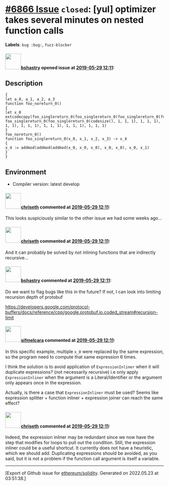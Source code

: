 # [\#6866 Issue](https://github.com/ethereum/solidity/issues/6866) `closed`: [yul] optimizer takes several minutes on nested function calls
**Labels**: `bug :bug:`, `fuzz-blocker`


#### <img src="https://avatars.githubusercontent.com/u/2388185?v=4" width="50">[bshastry](https://github.com/bshastry) opened issue at [2019-05-29 12:11](https://github.com/ethereum/solidity/issues/6866):

## Description

```
{
let a_0, a_1, a_2, a_3
function foo_noreturn_0()
{
let x_0
extcodecopy(foo_singlereturn_0(foo_singlereturn_0(foo_singlereturn_0(foo_singlereturn_0(1, foo_singlereturn_0(foo_singlereturn_0(codesize(), 1, 1, 1), 1, 1, 1), 1, 1), 1, 1, 1), 1, 1, 1), 1, 1, 1), 1, 1, 1)
}
foo_noreturn_0()
function foo_singlereturn_0(x_0, x_1, x_2, x_3) -> x_4
{
x_4 := addmod(addmod(addmod(x_0, x_0, x_0), x_0, x_0), x_0, x_1)
}
}
```

## Environment

- Compiler version: latest develop

#### <img src="https://avatars.githubusercontent.com/u/9073706?v=4" width="50">[chriseth](https://github.com/chriseth) commented at [2019-05-29 12:11](https://github.com/ethereum/solidity/issues/6866#issuecomment-496917332):

This looks suspiciously similar to the other issue we had some weeks ago...

#### <img src="https://avatars.githubusercontent.com/u/9073706?v=4" width="50">[chriseth](https://github.com/chriseth) commented at [2019-05-29 12:11](https://github.com/ethereum/solidity/issues/6866#issuecomment-496917882):

And it can probably be solved by not inlining functions that are indirectly recursive...

#### <img src="https://avatars.githubusercontent.com/u/2388185?v=4" width="50">[bshastry](https://github.com/bshastry) commented at [2019-05-29 12:11](https://github.com/ethereum/solidity/issues/6866#issuecomment-496943016):

Do we want to flag bugs like this in the future? If not, I can look into limiting recursion depth of protobuf

https://developers.google.com/protocol-buffers/docs/reference/cpp/google.protobuf.io.coded_stream#recursion-limit

#### <img src="https://avatars.githubusercontent.com/u/10496191?v=4" width="50">[sifmelcara](https://github.com/sifmelcara) commented at [2019-05-29 12:11](https://github.com/ethereum/solidity/issues/6866#issuecomment-511781367):

In this specific example, multiple `x_0` were replaced by the same expression, so the program need to compute that same expression 6 times.

I think the solution is to avoid application of `ExpressionInliner` when it will duplicate expressions? (not necessarily recursive) i.e only apply `ExpressionInliner` when the argument is a Literal/Identifier or the argument only appears once in the expression.

Actually, is there a case that `ExpressionInliner` must be used? Seems like expression splitter + function inliner + expression joiner can reach the same effect?

#### <img src="https://avatars.githubusercontent.com/u/9073706?v=4" width="50">[chriseth](https://github.com/chriseth) commented at [2019-05-29 12:11](https://github.com/ethereum/solidity/issues/6866#issuecomment-511801610):

Indeed, the expression inliner may be redundant since we now have the step that modifies for loops to pull out the condition.
Still, the expression inliner could be a useful shortcut. It currently does not have a heuristic, which we should add. Duplicating expressions should be avoided, as you said, but it is not a problem if the function call argument is itself a variable.


-------------------------------------------------------------------------------



[Export of Github issue for [ethereum/solidity](https://github.com/ethereum/solidity). Generated on 2022.05.23 at 03:51:38.]
